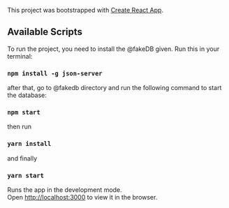 This project was bootstrapped with [Create React App](https://github.com/facebook/create-react-app).

## Available Scripts

To run the project, you need to install the @fakeDB given. Run this in your terminal:

### `npm install -g json-server`

after that, go to @fakedb directory and run the following command to start the database:

### `npm start`

then run

### `yarn install`

and finally 

### `yarn start`

Runs the app in the development mode.<br />
Open [http://localhost:3000](http://localhost:3000) to view it in the browser.
